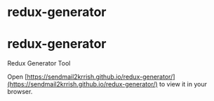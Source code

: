 # redux-generator

# redux-generator

Redux Generator Tool

Open [https://sendmail2krrish.github.io/redux-generator/](https://sendmail2krrish.github.io/redux-generator/) to view it in your browser.
